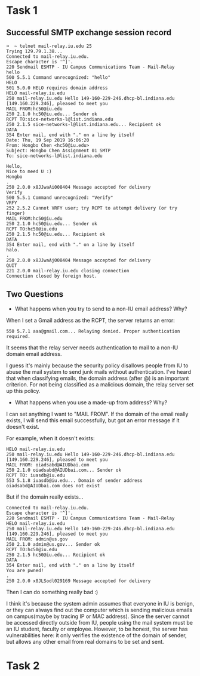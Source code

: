 # Task 1

## Successful SMTP exchange session record
```shell
➜  ~ telnet mail-relay.iu.edu 25
Trying 129.79.1.38...
Connected to mail-relay.iu.edu.
Escape character is '^]'.
220 Sendmail ESMTP - IU Campus Communications Team - Mail-Relay
hello
500 5.5.1 Command unrecognized: "hello"
HELO 
501 5.0.0 HELO requires domain address
HELO mail-relay.iu.edu
250 mail-relay.iu.edu Hello 149-160-229-246.dhcp-bl.indiana.edu [149.160.229.246], pleased to meet you
MAIL FROM:hc50@iu.edu
250 2.1.0 hc50@iu.edu... Sender ok
RCPT TO:sice-networks-l@list.indiana.edu
250 2.1.5 sice-networks-l@list.indiana.edu... Recipient ok
DATA
354 Enter mail, end with "." on a line by itself
Date: Thu, 19 Sep 2019 16:06:20
From: Hongbo Chen <hc50@iu.edu>
Subject: Hongbo Chen Assignment 01 SMTP
To: sice-networks-l@list.indiana.edu
     
Hello,
Nice to meed U :)
Hongbo    
.
250 2.0.0 x8JJwaAi008404 Message accepted for delivery
Verify
500 5.5.1 Command unrecognized: "Verify"
VRFY
252 2.5.2 Cannot VRFY user; try RCPT to attempt delivery (or try finger)
MAIL FROM:hc50@iu.edu
250 2.1.0 hc50@iu.edu... Sender ok
RCPT TO:hc50@iu.edu
250 2.1.5 hc50@iu.edu... Recipient ok
DATA
354 Enter mail, end with "." on a line by itself
halo.
.
250 2.0.0 x8JJwaAj008404 Message accepted for delivery
QUIT
221 2.0.0 mail-relay.iu.edu closing connection
Connection closed by foreign host.
```

## Two Questions

- What happens when you try to send to a non-IU email address? Why?

When I set a Gmail address as the RCPT, the server returns an error:

```shell
550 5.7.1 aaa@gmail.com... Relaying denied. Proper authentication required.
```

It seems that the relay server needs authentication to mail to a non-IU domain email address. 

I guess it's mainly because the security policy disallows people from IU to abuse the mail system to send junk mails without authentication. I've heard that when classifying emails, the domain address (after @) is an important criterion. For not being classified as a malicious domain, the relay server set up this policy.

- What happens when you use a made-up from address? Why?

I can set anything I want to "MAIL FROM". If the domain of the email really exists, I will send this email successfully, but got an error message if it doesn't exist.

For example, when it doesn't exists:
```shell
HELO mail-relay.iu.edu
250 mail-relay.iu.edu Hello 149-160-229-246.dhcp-bl.indiana.edu [149.160.229.246], pleased to meet you
MAIL FROM: oiadsabd@AIUDbai.com
250 2.1.0 oiadsabd@AIUDbai.com... Sender ok
RCPT TO: iuasdb@iu.edu
553 5.1.8 iuasdb@iu.edu... Domain of sender address oiadsabd@AIUDbai.com does not exist
```

But if the domain really exists...
```shell
Connected to mail-relay.iu.edu.
Escape character is '^]'.
220 Sendmail ESMTP - IU Campus Communications Team - Mail-Relay
HELO mail-relay.iu.edu
250 mail-relay.iu.edu Hello 149-160-229-246.dhcp-bl.indiana.edu [149.160.229.246], pleased to meet you
MAIL FROM: admin@us.gov
250 2.1.0 admin@us.gov... Sender ok
RCPT TO:hc50@iu.edu
250 2.1.5 hc50@iu.edu... Recipient ok
DATA
354 Enter mail, end with "." on a line by itself
You are pwned!    
.
250 2.0.0 x8JLSodl029169 Message accepted for delivery
```
Then I can do something really bad :)

I think it's because the system admin assumes that everyone in IU is benign, or they can always find out the computer which is sending malicious emails on campus(maybe by tracing IP or MAC address). Since the server cannot be accessed directly outside from IU, people using the mail system must be an IU student, faculty or employee. However, to be honest, the server has vulnerabilities here: it only verifies the existence of the domain of sender, but allows any other email from real domains to be set and sent.

# Task 2